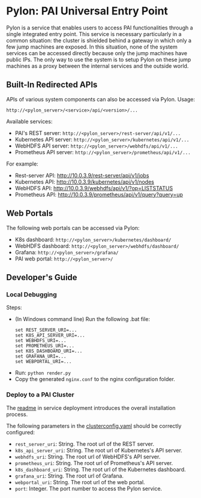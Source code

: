 # Pylon: PAI Universal Entry Point

Pylon is a service that enables users to access PAI functionalities through a single integrated entry point. This service is necessary particularly in a common situation: the cluster is shielded behind a gateway in which only a few jump machines are exposed. In this situation, none of the system services can be accessed directly because only the jump machines have public IPs. The only way to use the system is to setup Pylon on these jump machines as a proxy between the internal services and the outside world.

## Built-In Redirected APIs

APIs of various system components can also be accessed via Pylon. Usage:

```
http://<pylon_server>/<service>/api/<version>/...
```

Available services:

- PAI's REST server: `http://<pylon_server>/rest-server/api/v1/...`
- Kubernetes API server: `http://<pylon_server>/kubernetes/api/v1/...`
- WebHDFS API server: `http://<pylon_server>/webhdfs/api/v1/...`
- Prometheus API server: `http://<pylon_server>/prometheus/api/v1/...`

For example:

- Rest-server API: http://10.0.3.9/rest-server/api/v1/jobs
- Kubernetes API: http://10.0.3.9/kubernetes/api/v1/nodes
- WebHDFS API: http://10.0.3.9/webhdfs/api/v1/?op=LISTSTATUS
- Prometheus API: http://10.0.3.9/prometheus/api/v1/query?query=up

## Web Portals

The following web portals can be accessed via Pylon:

- K8s dashboard: `http://<pylon_server>/kubernetes/dashboard/`
- WebHDFS dashboard: `http://<pylon_server>/webhdfs/dashboard/`
- Grafana: `http://<pylon_server>/grafana/`
- PAI web portal: `http://<pylon_server>/`

## Developer's Guide

### Local Debugging

Steps:
- (In Windows command line) Run the following .bat file:
  ```
  set REST_SERVER_URI=...
  set K8S_API_SERVER_URI=...
  set WEBHDFS_URI=...
  set PROMETHEUS_URI=...
  set K8S_DASHBOARD_URI=...
  set GRAFANA_URI=...
  set WEBPORTAL_URI=...
  ```
- Run: `python render.py`
- Copy the generated `nginx.conf` to the nginx configuration folder.

### Deploy to a PAI Cluster

The [readme](../service-deployment/README.md) in service deployment introduces the overall installation process. 

The following parameters in the [clusterconfig.yaml](../service-deployment/clusterconfig-example.yaml) should be correctly configured:

- `rest_server_uri`: String. The root url of the REST server.
- `k8s_api_server_uri`: String. The root url of Kubernetes's API server.
- `webhdfs_uri`: String. The root url of WebHDFS's API server.
- `prometheus_uri`: String. The root url of Prometheus's API server.
- `k8s_dashboard_uri`: String. The root url of the Kubernetes dashboard.
- `grafana_uri`: String. The root url of Grafana.
- `webportal_uri`: String. The root url of the web portal.
- `port`: Integer. The port number to access the Pylon service. 

